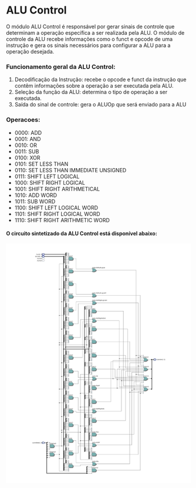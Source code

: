 # ALU Control

O módulo ALU Control é responsável por gerar sinais de controle que determinam a operação específica a ser realizada pela ALU. O módulo de controle da ALU recebe informações como o funct e opcode de uma instrução e gera os sinais necessários para configurar a ALU para a operação desejada.

### Funcionamento geral da ALU Control:
1. Decodificação da Instrução: recebe o opcode e funct da instrução que contêm informações sobre a operação a ser executada pela ALU.
2. Seleção da função da ALU: determina o tipo de operação a ser executada.
3. Saída do sinal de controle:  gera o ALUOp que será enviado para a ALU

### Operacoes:
- 0000: ADD
- 0001: AND
- 0010: OR
- 0011: SUB
- 0100: XOR
- 0101: SET LESS THAN
- 0110: SET LESS THAN IMMEDIATE UNSIGNED
- 0111: SHIFT LEFT LOGICAL
- 1000: SHIFT RIGHT LOGICAL 
- 1001: SHIFT RIGHT ARITHMETICAL
- 1010: ADD WORD
- 1011: SUB WORD
- 1100: SHIFT LEFT LOGICAL WORD
- 1101: SHIFT RIGHT LOGICAL WORD
- 1110: SHIFT RIGHT ARITHMETIC WORD


#### O circuito sintetizado da ALU Control está disponível abaixo:
![ALUControl](alu_control.jpg)
